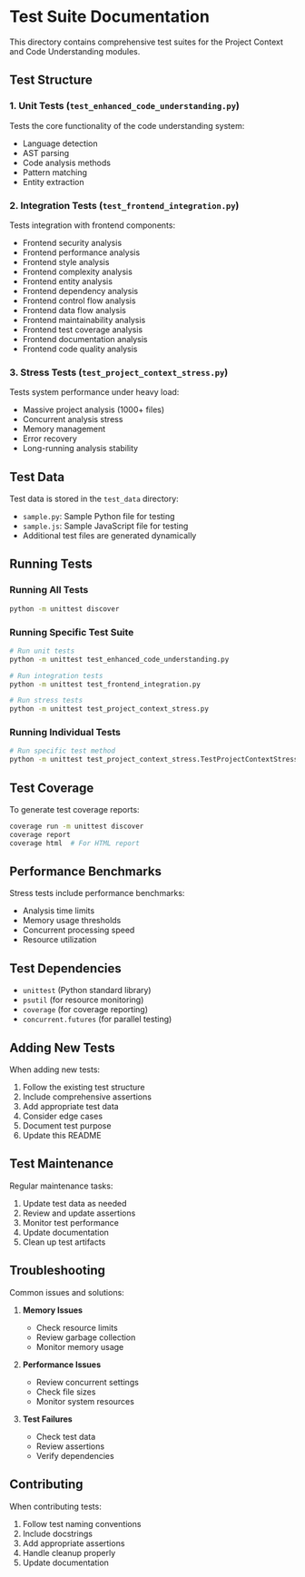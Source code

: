 # Test Suite Documentation

This directory contains comprehensive test suites for the Project Context and Code Understanding modules.

## Test Structure

### 1. Unit Tests (`test_enhanced_code_understanding.py`)

Tests the core functionality of the code understanding system:

- Language detection
- AST parsing
- Code analysis methods
- Pattern matching
- Entity extraction

### 2. Integration Tests (`test_frontend_integration.py`)

Tests integration with frontend components:

- Frontend security analysis
- Frontend performance analysis
- Frontend style analysis
- Frontend complexity analysis
- Frontend entity analysis
- Frontend dependency analysis
- Frontend control flow analysis
- Frontend data flow analysis
- Frontend maintainability analysis
- Frontend test coverage analysis
- Frontend documentation analysis
- Frontend code quality analysis

### 3. Stress Tests (`test_project_context_stress.py`)

Tests system performance under heavy load:

- Massive project analysis (1000+ files)
- Concurrent analysis stress
- Memory management
- Error recovery
- Long-running analysis stability

## Test Data

Test data is stored in the `test_data` directory:

- `sample.py`: Sample Python file for testing
- `sample.js`: Sample JavaScript file for testing
- Additional test files are generated dynamically

## Running Tests

### Running All Tests

```bash
python -m unittest discover
```

### Running Specific Test Suite

```bash
# Run unit tests
python -m unittest test_enhanced_code_understanding.py

# Run integration tests
python -m unittest test_frontend_integration.py

# Run stress tests
python -m unittest test_project_context_stress.py
```

### Running Individual Tests

```bash
# Run specific test method
python -m unittest test_project_context_stress.TestProjectContextStress.test_massive_project_analysis
```

## Test Coverage

To generate test coverage reports:

```bash
coverage run -m unittest discover
coverage report
coverage html  # For HTML report
```

## Performance Benchmarks

Stress tests include performance benchmarks:

- Analysis time limits
- Memory usage thresholds
- Concurrent processing speed
- Resource utilization

## Test Dependencies

- `unittest` (Python standard library)
- `psutil` (for resource monitoring)
- `coverage` (for coverage reporting)
- `concurrent.futures` (for parallel testing)

## Adding New Tests

When adding new tests:

1. Follow the existing test structure
2. Include comprehensive assertions
3. Add appropriate test data
4. Consider edge cases
5. Document test purpose
6. Update this README

## Test Maintenance

Regular maintenance tasks:

1. Update test data as needed
2. Review and update assertions
3. Monitor test performance
4. Update documentation
5. Clean up test artifacts

## Troubleshooting

Common issues and solutions:

1. **Memory Issues**
   - Check resource limits
   - Review garbage collection
   - Monitor memory usage

2. **Performance Issues**
   - Review concurrent settings
   - Check file sizes
   - Monitor system resources

3. **Test Failures**
   - Check test data
   - Review assertions
   - Verify dependencies

## Contributing

When contributing tests:

1. Follow test naming conventions
2. Include docstrings
3. Add appropriate assertions
4. Handle cleanup properly
5. Update documentation 
 